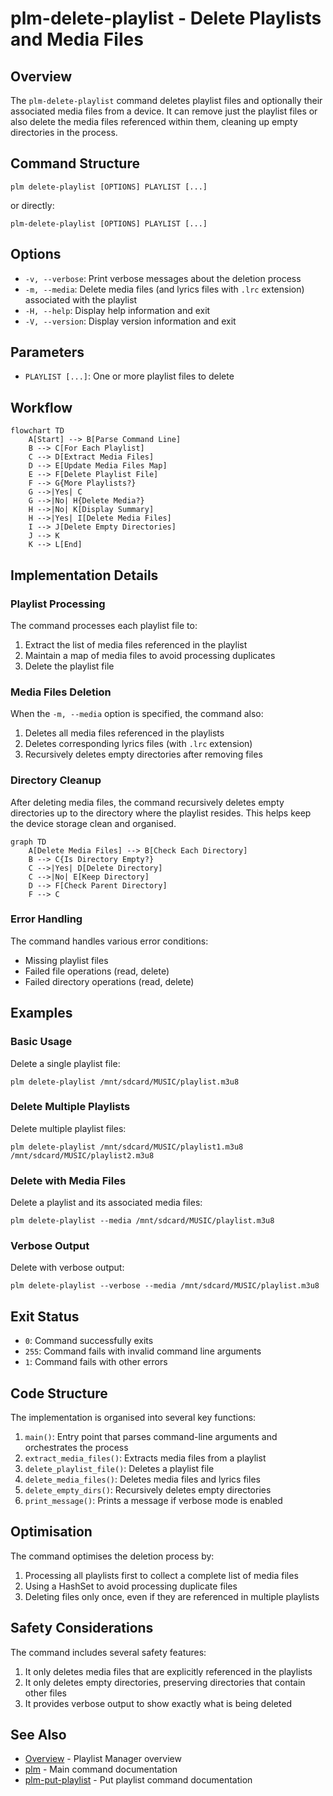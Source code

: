 # plm-delete-playlist - Delete Playlists and Media Files

## Overview

The `plm-delete-playlist` command deletes playlist files and optionally
their associated media files from a device.  It can remove just the
playlist files or also delete the media files referenced within them,
cleaning up empty directories in the process.

## Command Structure

```
plm delete-playlist [OPTIONS] PLAYLIST [...]
```

or directly:

```
plm-delete-playlist [OPTIONS] PLAYLIST [...]
```

## Options

- `-v, --verbose`: Print verbose messages about the deletion process
- `-m, --media`: Delete media files (and lyrics files with `.lrc`
  extension) associated with the playlist
- `-H, --help`: Display help information and exit
- `-V, --version`: Display version information and exit

## Parameters

- `PLAYLIST [...]`: One or more playlist files to delete

## Workflow

```mermaid
flowchart TD
    A[Start] --> B[Parse Command Line]
    B --> C[For Each Playlist]
    C --> D[Extract Media Files]
    D --> E[Update Media Files Map]
    E --> F[Delete Playlist File]
    F --> G{More Playlists?}
    G -->|Yes| C
    G -->|No| H{Delete Media?}
    H -->|No| K[Display Summary]
    H -->|Yes| I[Delete Media Files]
    I --> J[Delete Empty Directories]
    J --> K
    K --> L[End]
```

## Implementation Details

### Playlist Processing

The command processes each playlist file to:

1. Extract the list of media files referenced in the playlist
2. Maintain a map of media files to avoid processing duplicates
3. Delete the playlist file

### Media Files Deletion

When the `-m, --media` option is specified, the command also:

1. Deletes all media files referenced in the playlists
2. Deletes corresponding lyrics files (with `.lrc` extension)
3. Recursively deletes empty directories after removing files

### Directory Cleanup

After deleting media files, the command recursively deletes empty
directories up to the directory where the playlist resides.  This
helps keep the device storage clean and organised.

```mermaid
graph TD
    A[Delete Media Files] --> B[Check Each Directory]
    B --> C{Is Directory Empty?}
    C -->|Yes| D[Delete Directory]
    C -->|No| E[Keep Directory]
    D --> F[Check Parent Directory]
    F --> C
```

### Error Handling

The command handles various error conditions:

- Missing playlist files
- Failed file operations (read, delete)
- Failed directory operations (read, delete)

## Examples

### Basic Usage

Delete a single playlist file:

```
plm delete-playlist /mnt/sdcard/MUSIC/playlist.m3u8
```

### Delete Multiple Playlists

Delete multiple playlist files:

```
plm delete-playlist /mnt/sdcard/MUSIC/playlist1.m3u8 /mnt/sdcard/MUSIC/playlist2.m3u8
```

### Delete with Media Files

Delete a playlist and its associated media files:

```
plm delete-playlist --media /mnt/sdcard/MUSIC/playlist.m3u8
```

### Verbose Output

Delete with verbose output:

```
plm delete-playlist --verbose --media /mnt/sdcard/MUSIC/playlist.m3u8
```

## Exit Status

- `0`: Command successfully exits
- `255`: Command fails with invalid command line arguments
- `1`: Command fails with other errors

## Code Structure

The implementation is organised into several key functions:

1. `main()`: Entry point that parses command-line arguments and
   orchestrates the process
2. `extract_media_files()`: Extracts media files from a playlist
3. `delete_playlist_file()`: Deletes a playlist file
4. `delete_media_files()`: Deletes media files and lyrics files
5. `delete_empty_dirs()`: Recursively deletes empty directories
6. `print_message()`: Prints a message if verbose mode is enabled

## Optimisation

The command optimises the deletion process by:

1. Processing all playlists first to collect a complete list of media
   files
2. Using a HashSet to avoid processing duplicate files
3. Deleting files only once, even if they are referenced in multiple
   playlists

## Safety Considerations

The command includes several safety features:

1. It only deletes media files that are explicitly referenced in the
   playlists
2. It only deletes empty directories, preserving directories that
   contain other files
3. It provides verbose output to show exactly what is being deleted

## See Also

- [Overview](overview.md) - Playlist Manager overview
- [plm](plm.md) - Main command documentation
- [plm-put-playlist](plm-put-playlist.md) - Put playlist command
  documentation

